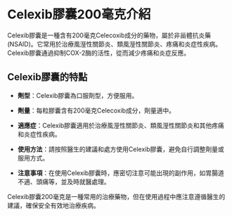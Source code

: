 # Celexib膠囊200毫克介紹
Celexib膠囊是一種含有200毫克Celecoxib成分的藥物，屬於非甾體抗炎藥(NSAID)。它常用於治療風溼性關節炎、類風溼性關節炎、疼痛和炎症性疾病。Celexib膠囊通過抑制COX-2酶的活性，從而減少疼痛和炎症反應。
## Celexib膠囊的特點
- **劑型**：Celexib膠囊為口服劑型，方便服用。
- **劑量**：每粒膠囊含有200毫克Celecoxib成分，劑量適中。
- **適應症**：Celexib膠囊適用於治療風溼性關節炎、類風溼性關節炎和其他疼痛和炎症性疾病。
- **使用方法**：請按照醫生的建議和處方使用Celexib膠囊，避免自行調整劑量或服用方式。
- **注意事項**：在使用Celexib膠囊時，應密切注意可能出現的副作用，如胃腸道不適、頭痛等，並及時就醫處理。
Celexib膠囊200毫克是一種常用的治療藥物，但在使用過程中應注意遵循醫生的建議，確保安全有效地治療疾病。